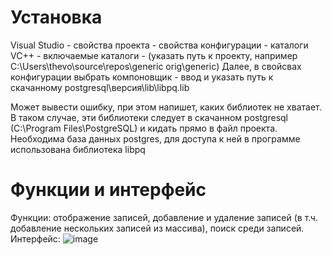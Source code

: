 # Установка
Visual Studio - свойства проекта - свойства конфигурации - каталоги VC++ - включаемые каталоги - (указать путь к проекту, например C:\Users\thevo\source\repos\generic orig\generic)
Далее, в свойсвах конфигурации выбрать компоновщик - ввод и указать путь к скачанному postgresql\версия\lib\libpq.lib

Может вывести ошибку, при этом напишет, каких библиотек не хватает. В таком случае, эти библиотеки следует в скачанном postgresql (C:\Program Files\PostgreSQL) и кидать прямо в файл проекта.
Необходима база данных postgres, для доступа к ней в программе использована библиотека libpq

# Функции и интерфейс

Функции: отображение записей, добавление и удаление записей (в т.ч. добавление нескольких записей из массива), поиск среди записей.
Интерфейс:
![image](https://github.com/silveoo/consolebd/assets/92054590/ccd24550-9a30-41bd-8354-c13976d70fb8)
